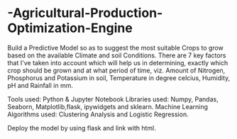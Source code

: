 # -Agricultural-Production-Optimization-Engine
Build a Predictive Model so as to suggest the most suitable Crops to grow based on the available Climate and soil Conditions. 
There are 7 key factors that I've taken into account which will help us in determining, exactly which crop should be grown
 and at what period of time, viz. Amount of Nitrogen, Phosphorus and Potassium in soil, Temperature in degree celcius, Humidity, pH and Rainfall in mm.

Tools used: Python & Jupyter Notebook Libraries used: Numpy, Pandas, Seaborn, Matplotlib,flask, ipywidgets and sklearn.
 Machine Learning Algorithms used: Clustering Analysis and Logistic Regression.

Deploy the model by using flask and link with html.
